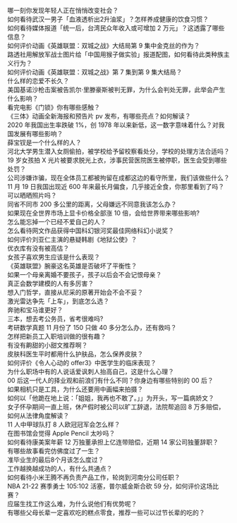 哪一刻你发现年轻人正在悄悄改变社会？  
如何看待武汉一男子「血液透析出2升油浆」？怎样养成健康的饮食习惯？  
如何看待媒体报道「统一后，台湾民众年收入或可增加 2 万元」？这透露了哪些信息？  
如何评价动画《英雄联盟：双城之战》大结局第 9 集中金克丝的作为？  
路透社用解放军战士图片给「中国用猴子做实验」报道配图，如何看待此类种族主义行为？  
如何评价动画《英雄联盟：双城之战》第 7 集到第 9 集大结局？  
什么样的恋爱不长久？  
美国基诺沙枪击案被告凯尔·里滕豪斯被判无罪，为什么会判处无罪，此举会产生什么影响？  
看完电影《门锁》你有哪些感触？  
《三体》动画全新海报和预告片 pv 发布，有哪些亮点？如何解读？  
2020 年我国出生率跌破 1%，创 1978 年以来新低，这一数字意味着什么？对我国发展有哪些影响？  
薛宝钗是一个什么样的人？  
河北大学男生潜入女厕偷拍，被学校给予留校察看处分，学校的处理方法合适吗？  
19 岁女孩拍 X 光片被要求脱光上衣，涉事民营医院医生被停职，医生会受到哪些处罚？  
公司涉嫌诈骗，现在全体员工都被拘留在成都这边的看守所里，我们该做些什么？  
11 月 19 日我国出现近 600 年来最长月偏食，几乎接近全食，你那里看到了吗？可以晒晒照片吗？  
同省不同市 200 多公里的距离，父母嫌远不同意我该怎么办？  
如果现在全世界市场上显卡价格全部涨 10 倍，会给世界带来哪些影响?  
怎么能忘掉一个已经不爱自己的人？  
怎么看待网文作品获得中国科幻银河奖最佳网络科幻小说奖？  
如何评价刘亚仁主演的悬疑韩剧《地狱公使》？  
优衣库有没有被高估？  
女孩子喜欢男生应该是什么表现？  
《英雄联盟》腕豪这名英雄是否破坏了平衡性？  
如果一个母亲离婚不要孩子，孩子以后会不会记恨母亲？  
真正会数学建模的人有多厉害？  
想入门哲学，直接从尼采的原著开始会不会不妥？  
激光雷达争先「上车」，到底怎么选？  
奔驰和宝马谁更好？  
三本，想去考公务员，省考很难吗?  
考研数学真题 11 月份了 150 只做 40 多分怎么办，还有救吗？  
怎样把新员工入职培训做的很有趣？  
有没有齁甜的小甜文推荐啊？  
皮肤科医生平时都用什么护肤品，怎么保养皮肤？  
如何评价《令人心动的 offer3》中医学生的临床表现？  
为什么职场中有的人说话爱讽刺人抬高自己，这是什么心理？  
00 后这一代人的择业观和前浪们有什么不同？你身边有哪些特别的 00 后？  
如果相机只是工具，为什么还要用中画幅来拍摄？  
如何以「他跪在地上说：「姐姐，我再也不敢了。」」为开头，写一篇病娇文？  
女子怀孕期间一直上班，休产假时被公司以旷工辞退，法院帮追回 8 万多赔偿，如何从法律角度解读？  
11 人中甲球队打 8 人欧冠冠军会怎么样？  
在图书馆会觉得 Apple Pencil 太吵吗？  
如何看待康美案年薪 12 万独董承担上亿连带赔偿，近期 14 家公司独董辞职？  
有哪些故事看完仿佛度过了一生？  
准毕业生的最后8个月该怎么度过？  
工作越换越成功的人，有什么共通点？  
如何看待小米王腾不再负责产品工作，轮岗到河南分公司任职？  
NBA 21-22 赛季勇士 105:102 活塞，普尔威金斯合砍 59 分，如何评价这场比赛？  
应届生找工作这么难，为什么说他们有优势呢？  
有哪些父母长辈一定喜欢吃的糕点零食，推荐一些可以过节长辈的吃的？  
